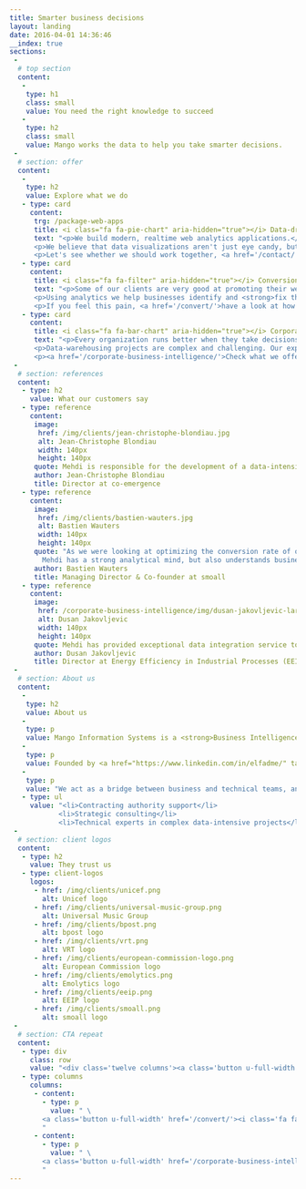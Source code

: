 ```yaml
---
title: Smarter business decisions
layout: landing
date: 2016-04-01 14:36:46
__index: true
sections:
 -
  # top section
  content:
   -
    type: h1
    class: small
    value: You need the right knowledge to succeed
   -
    type: h2
    class: small
    value: Mango works the data to help you take smarter decisions.
 -
  # section: offer
  content:
   -
    type: h2
    value: Explore what we do
   - type: card
     content:
      trg: /package-web-apps
      title: <i class="fa fa-pie-chart" aria-hidden="true"></i> Data-driven web applications
      text: "<p>We build modern, realtime web analytics applications.</p>
      <p>We believe that data visualizations aren't just eye candy, but actually <strong>provide valuable and actionable insights</strong>.</p>
      <p>Let's see whether we should work together, <a href='/contact/'>get in touch</a>!</p>"
   - type: card
     content:
      title: <i class="fa fa-filter" aria-hidden="true"></i> Conversion optimization
      text: "<p>Some of our clients are very good at promoting their websites and attracting visitors, but struggle to convert them into paying customers.</p>
      <p>Using analytics we help businesses identify and <strong>fix the bottlenecks</strong>, to eventually <strong>sell more</strong>.</p>
      <p>If you feel this pain, <a href='/convert/'>have a look at how we do it</a>.</p>"
   - type: card
     content:
      title: <i class="fa fa-bar-chart" aria-hidden="true"></i> Corporate Business Intelligence
      text: "<p>Every organization runs better when they take decisions based on facts, rather than assumptions.</p>
      <p>Data-warehousing projects are complex and challenging. Our experience <strong>increases the chances of your success</strong>.</p>
      <p><a href='/corporate-business-intelligence/'>Check what we offer</a> to know more.</p>"
 -
  # section: references
  content:
   - type: h2
     value: What our customers say
   - type: reference
     content:
      image:
       href: /img/clients/jean-christophe-blondiau.jpg
       alt: Jean-Christophe Blondiau
       width: 140px
       height: 140px
      quote: Mehdi is responsible for the development of a data-intensive web application.<br>He demonstrates his commitment to the success of this enterprise through flexibility and short response time. He is <strong>totally focused on delivering results</strong>.
      author: Jean-Christophe Blondiau
      title: Director at co-emergence
   - type: reference
     content:
      image:
       href: /img/clients/bastien-wauters.jpg
       alt: Bastien Wauters
       width: 140px
       height: 140px
      quote: "As we were looking at optimizing the conversion rate of our startup smoall.com, Mehdi helped us by setting up a reporting system, measuring the performance of each step of the funnel.<br>
		Mehdi has a strong analytical mind, but also understands business, and dedicates all his efforts to his clients' goals."
      author: Bastien Wauters
      title: Managing Director & Co-founder at smoall
   - type: reference
     content:
      image:
       href: /corporate-business-intelligence/img/dusan-jakovljevic-large.jpg
       alt: Dusan Jakovljevic
       width: 140px
       height: 140px
      quote: Mehdi has provided exceptional data integration service to Energy Efficiency in Industrial Services.
      author: Dusan Jakovljevic
      title: Director at Energy Efficiency in Industrial Processes (EEIP)
 -
  # section: About us
  content:
   -
    type: h2
    value: About us
   -
    type: p
    value: Mango Information Systems is a <strong>Business Intelligence</strong> company that helps organizations be <strong>more successful in the digital world</strong>.
   -
    type: p
    value: Founded by <a href="https://www.linkedin.com/in/elfadme/" target="_new">Mehdi El Fadil</a> in 2010, we operate from Brussels, Belgium.
   -
    type: p
    value: "We act as a bridge between business and technical teams, and provide the following type of services:"
   - type: ul
     value: "<li>Contracting authority support</li>
			<li>Strategic consulting</li>
			<li>Technical experts in complex data-intensive projects</li>"
 -
  # section: client logos
  content:
   - type: h2
     value: They trust us
   - type: client-logos
     logos:
      - href: /img/clients/unicef.png
        alt: Unicef logo
      - href: /img/clients/universal-music-group.png
        alt: Universal Music Group
      - href: /img/clients/bpost.png
        alt: bpost logo
      - href: /img/clients/vrt.png
        alt: VRT logo
      - href: /img/clients/european-commission-logo.png
        alt: European Commission logo
      - href: /img/clients/emolytics.png
        alt: Emolytics logo
      - href: /img/clients/eeip.png
        alt: EEIP logo
      - href: /img/clients/smoall.png
        alt: smoall logo
 -
  # section: CTA repeat
  content:
   - type: div
     class: row
     value: "<div class='twelve columns'><a class='button u-full-width' href='/contact/'><i class='fa fa-pie-chart' aria-hidden='true'></i> Data-driven web applications</a></div><br><br>"
   - type: columns
     columns:
      - content:
        - type: p
          value: " \
		<a class='button u-full-width' href='/convert/'><i class='fa fa-filter' aria-hidden='true'></i> Conversion optimization</a> \
		"
      - content:
        - type: p
          value: " \
		<a class='button u-full-width' href='/corporate-business-intelligence/'><i class='fa fa-bar-chart' aria-hidden='true'></i> Corporate Business Intelligence</a> \
		"
---
```

